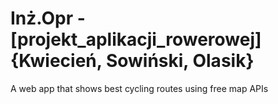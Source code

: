 # Inż.Opr - [projekt_aplikacji_rowerowej]{Kwiecień, Sowiński, Olasik}
A web app that shows best cycling routes using free map APIs
